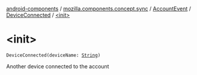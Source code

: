 [android-components](../../../index.md) / [mozilla.components.concept.sync](../../index.md) / [AccountEvent](../index.md) / [DeviceConnected](index.md) / [&lt;init&gt;](./-init-.md)

# &lt;init&gt;

`DeviceConnected(deviceName: `[`String`](https://kotlinlang.org/api/latest/jvm/stdlib/kotlin/-string/index.html)`)`

Another device connected to the account

